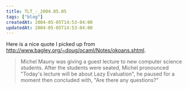 ```yaml
---
title: TLT_-_2004.05.05
tags: ["blog"]
createdAt: 2004-05-05T14:53-04:00
updatedAt: 2004-05-05T14:53-04:00
---
```


Here is a nice quote I picked up from http://www.bagley.org/~doug/ocaml/Notes/okoans.shtml.

<blockquote>
Michel Mauny was giving a guest lecture to new computer science students. After the students were seated, Michel pronounced "Today's lecture will be about Lazy Evaluation", he paused for a moment then concluded with, "Are there any questions?"


